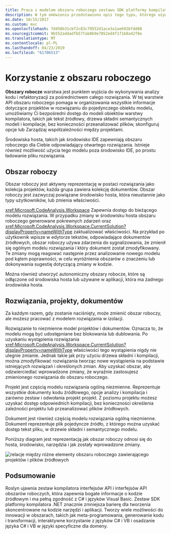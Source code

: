 ```yaml
---
title: Praca z modelem obszaru roboczego zestawu SDK platformy kompilatora .NET
description: W tym omówieniu przedstawiono opis tego typu, którego używasz do wykonywania zapytań i manipulowania obszar roboczy i projekty kodu.
ms.date: 10/15/2017
ms.custom: mvc
ms.openlocfilehash: 7d450b31cbf2c83c79552d1ace3a1ae692bfdd88
ms.sourcegitcommit: 9b552addadfb57fab0b9e7852ed4f1f1b8a42f8e
ms.translationtype: MT
ms.contentlocale: pl-PL
ms.lasthandoff: 04/23/2019
ms.locfileid: "61706513"
---
```

# <a name="work-with-a-workspace"></a>Korzystanie z obszaru roboczego

**Obszary robocze** warstwa jest punktem wyjścia do wykonywania analizy kodu i refaktoryzacji za pośrednictwem całego rozwiązania. W tej warstwie API obszaru roboczego pomaga w organizowania wszystkie informacje dotyczące projektów w rozwiązaniu do pojedynczego obiektu modelu, umożliwiamy Ci bezpośredni dostęp do modeli obiektów warstwy kompilatora, takich jak tekst źródłowy, drzewa składni semantycznych modeli i kompilacje, bez konieczności przeanalizować plików, skonfiguruj opcje lub Zarządzaj współzależności między projektami. 

Środowiska hosta, takich jak środowisko IDE zapewniają obszaru roboczego dla Ciebie odpowiadający otwartego rozwiązania. Istnieje również możliwość użycia tego modelu poza środowisko IDE, po prostu ładowanie pliku rozwiązania.

## <a name="workspace"></a>Obszar roboczy

Obszar roboczy jest aktywny reprezentację w postaci rozwiązania jako kolekcja projektów, każda grupa zawiera kolekcję dokumentów. Obszar roboczy jest zazwyczaj powiązane środowisko hosta, która nieustannie jako typy użytkowników, lub zmienia właściwości. 

<xref:Microsoft.CodeAnalysis.Workspace> Zapewnia dostęp do bieżącego modelu rozwiązania. W przypadku zmiany w środowisku hosta obszaru roboczego generowane pokrewnych zdarzeń oraz <xref:Microsoft.CodeAnalysis.Workspace.CurrentSolution?displayProperty=nameWithType> zaktualizować właściwości. Na przykład po użytkownik wpisze w edytorze tekstów, odpowiadające dokumentów źródłowych, obszar roboczy używa zdarzenia do sygnalizowania, że zmienił się ogólnym modelu rozwiązania i który dokument został zmodyfikowany. Te zmiany mogą reagować następnie przez analizowanie nowego modelu pod kątem poprawności, w celu wyróżnienia obszarów o znaczeniu lub dokonywania sugestię dotyczącą zmiany w kodzie. 

Można również utworzyć autonomiczny obszary robocze, które są odłączone od środowiska hosta lub używane w aplikacji, która ma żadnego środowiska hosta.

## <a name="solutions-projects-documents"></a>Rozwiązania, projekty, dokumentów

Za każdym razem, gdy zostanie naciśnięty, może zmienić obszar roboczy, ale możesz pracować z modelem rozwiązania w izolacji. 

Rozwiązanie to niezmienne model projektów i dokumentów. Oznacza to, że modelu mogą być udostępniane bez blokowania lub dublowania. Po uzyskaniu wystąpienia rozwiązania <xref:Microsoft.CodeAnalysis.Workspace.CurrentSolution?displayProperty=nameWithType> właściwości tego wystąpienia nigdy nie ulegnie zmianie. Jednak takie jak przy użyciu drzewa składni i kompilacji, można zmodyfikować rozwiązania tworząc nowe wystąpienia na podstawie istniejących rozwiązań i określonych zmian. Aby uzyskać obszar, aby odzwierciedlać wprowadzone zmiany, że wyraźnie zastosujesz zmienionego rozwiązania do obszaru roboczego.

Projekt jest częścią modelu rozwiązania ogólną niezmienne. Reprezentuje wszystkie dokumenty kodu źródłowego, opcje analizy i kompilacja i zarówno zestaw i odwołania projekt projekt. Z poziomu projektu możesz uzyskać dostęp odpowiednich kompilacji, bez konieczności określenia zależności projektu lub przeanalizować plików źródłowych.

Dokument jest również częścią modelu rozwiązania ogólną niezmienne. Dokument reprezentuje plik pojedyncze źródło, z którego można uzyskać dostęp tekst pliku, w drzewie składni i semantycznego modelu.

Poniższy diagram jest reprezentacją jak obszar roboczy odnosi się do hosta, środowisko, narzędzia i jak zostały wprowadzone zmiany.

![relacje między różne elementy obszaru roboczego zawierającego projektów i plików źródłowych](media/work-with-workspace/workspace-obj-relations.png)

## <a name="summary"></a>Podsumowanie

Roslyn ujawnia zestaw kompilatora interfejsów API i interfejsów API obszarów roboczych, która zapewnia bogate informacje o kodzie źródłowym i ma pełną zgodność z C# i języków Visual Basic.  Zestaw SDK platformy kompilatora .NET znacznie zmniejsza barierę dla tworzenia skoncentrowane na kodzie narzędzi i aplikacji. Tworzy wiele możliwości do innowacji w obszarach, takich jak meta-programowania, generowanie kodu i transformacji, interaktywne korzystanie z języków C# i VB i osadzanie języka C# i VB w języki specyficzne dla domeny.  
